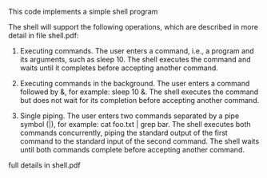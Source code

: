This code implements a simple shell program

The shell will support the following operations, which are described in more detail in file shell.pdf:

1. Executing commands. The user enters a command, i.e., a program and its arguments, such as
sleep 10. The shell executes the command and waits until it completes before accepting another
command.

2. Executing commands in the background. The user enters a command followed by &, for
example: sleep 10 &. The shell executes the command but does not wait for its completion
before accepting another command.

3. Single piping. The user enters two commands separated by a pipe symbol (|), for example:
cat foo.txt | grep bar. The shell executes both commands concurrently, piping the standard
output of the first command to the standard input of the second command. The shell waits until
both commands complete before accepting another command.

full details in shell.pdf

